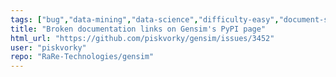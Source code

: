 ```yaml
---
tags: ["bug","data-mining","data-science","difficulty-easy","document-similarity","documentation","fasttext","gensim","impact-LOW","information-retrieval","machine-learning","natural-language-processing","neural-network","nlp","python","reach-LOW","topic-modeling","word-embeddings","word-similarity","word2vec"]
title: "Broken documentation links on Gensim's PyPI page"
html_url: "https://github.com/piskvorky/gensim/issues/3452"
user: "piskvorky"
repo: "RaRe-Technologies/gensim"
---
```


